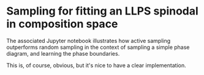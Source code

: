 # Sampling for fitting an LLPS spinodal in composition space

The associated Jupyter notebook illustrates how active sampling outperforms random sampling in the context of sampling a simple phase diagram, and learning the phase boundaries. 

This is, of course, obvious, but it's nice to have a clear implementation.


